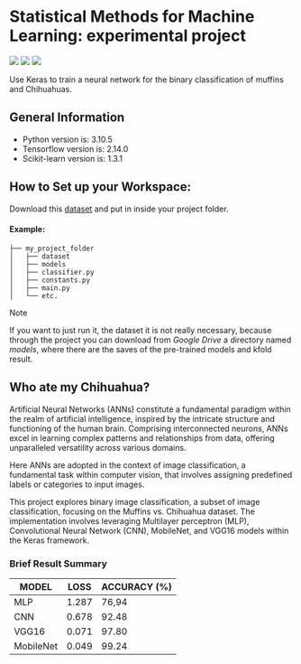 # Statistical Methods for Machine Learning: experimental project
<img src="https://img.shields.io/badge/PyCharm-000000.svg?&style=for-the-badge&logo=PyCharm&logoColor=white"> <img src="https://img.shields.io/badge/Python-3776AB?style=for-the-badge&logo=python&logoColor=white"> <img src="https://img.shields.io/badge/Keras-FF0000?style=for-the-badge&logo=keras&logoColor=white">

Use Keras to train a neural network for the binary classification of muffins and Chihuahuas.

## General Information

- Python version is: 3.10.5
- Tensorflow version is: 2.14.0
- Scikit-learn version is: 1.3.1

## How to Set up your Workspace:
Download this [dataset](https://www.kaggle.com/datasets/samuelcortinhas/muffin-vs-chihuahua-image-classification)
and put in inside your project folder.

#### Example:
```
├── my_project_folder
│   ├── dataset
│   ├── models
│   ├── classifier.py
│   ├── constants.py
│   ├── main.py
│   └── etc.
```

> [!NOTE]
> If you want to just run it, the dataset it is not really necessary,
because through the project you can download from *Google Drive* a directory named *models*, where there are the saves of the pre-trained models and kfold result.

## Who ate my Chihuahua?

Artificial Neural Networks (ANNs) constitute a fundamental paradigm within the realm of artificial intelligence, inspired by the intricate structure and functioning of the human brain. Comprising interconnected neurons, ANNs excel in learning complex patterns and relationships from data, offering unparalleled versatility across various domains.

Here ANNs are adopted in the context of image classification, a fundamental task within computer vision, that involves assigning predefined labels or categories to input images.

This project explores binary image classification, a subset of image classification, focusing on the Muffins vs. Chihuahua dataset. The implementation involves leveraging Multilayer perceptron (MLP), Convolutional Neural Network (CNN), MobileNet, and VGG16 models within the Keras framework.

### Brief Result Summary

| MODEL  | LOSS | ACCURACY (%) | 
| ------ | ---- | ------------ |
| MLP  | 1.287 | 76,94 |
| CNN  | 0.678 | 92.48 | 
| VGG16 | 0.071 | 97.80 |
| MobileNet | 0.049 | 99.24 | 
